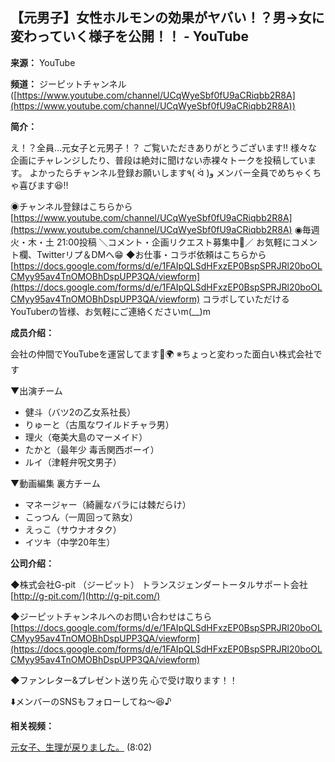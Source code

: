 ## 【元男子】女性ホルモンの効果がヤバい！？男→女に変わっていく様子を公開！！ - YouTube

**来源：** YouTube

**频道：** ジーピットチャンネル ([https://www.youtube.com/channel/UCqWyeSbf0fU9aCRiqbb2R8A](https://www.youtube.com/channel/UCqWyeSbf0fU9aCRiqbb2R8A))

**简介：**

え！？全員...元女子と元男子！？ ご覧いただきありがとうございます‼️ 様々な企画にチャレンジしたり、普段は絶対に聞けない赤裸々トークを投稿しています。 よかったらチャンネル登録お願いします٩( ᐛ )و メンバー全員でめちゃくちゃ喜びます😆‼️

◉チャンネル登録はこちらから [https://www.youtube.com/channel/UCqWyeSbf0fU9aCRiqbb2R8A](https://www.youtube.com/channel/UCqWyeSbf0fU9aCRiqbb2R8A)
◉毎週火・木・土 21:00投稿
＼コメント・企画リクエスト募集中💖／ お気軽にコメント欄、Twitterリプ＆DMへ😁
◆お仕事・コラボ依頼はこちらから [https://docs.google.com/forms/d/e/1FAIpQLSdHFxzEP0BspSPRJRl20boOLCMyy95av4TnOMOBhDspUPP3QA/viewform](https://docs.google.com/forms/d/e/1FAIpQLSdHFxzEP0BspSPRJRl20boOLCMyy95av4TnOMOBhDspUPP3QA/viewform)
コラボしていただけるYouTuberの皆様、お気軽にご連絡くださいm(\_\_)m

**成员介绍：**

会社の仲間でYouTubeを運営してます🎥🌍 ※ちょっと変わった面白い株式会社です

▼出演チーム
*   健斗（バツ2の乙女系社長）
*   りゅーと（古風なワイルドチャラ男）
*   理火（奄美大島のマーメイド）
*   たかと（最年少 毒舌関西ボーイ）
*   ルイ（津軽弁呪文男子）

▼動画編集 裏方チーム
*   マネージャー（綺麗なバラには棘だらけ）
*   こっつん（一周回って熟女）
*   えっこ（サウナオタク）
*   イツキ（中学20年生）

**公司介绍：**

◆株式会社G-pit （ジーピット）
トランスジェンダートータルサポート会社
[http://g-pit.com/](http://g-pit.com/)

◆ジーピットチャンネルへのお問い合わせはこちら
[https://docs.google.com/forms/d/e/1FAIpQLSdHFxzEP0BspSPRJRl20boOLCMyy95av4TnOMOBhDspUPP3QA/viewform](https://docs.google.com/forms/d/e/1FAIpQLSdHFxzEP0BspSPRJRl20boOLCMyy95av4TnOMOBhDspUPP3QA/viewform)

◆ファンレター&プレゼント送り先
心で受け取ります！！

⬇️メンバーのSNSもフォローしてね〜😆♪

**相关视频：**

[元女子、生理が戻りました。](https://www.youtube.com/watch?v=-s3zgPgjWx8) (8:02)
